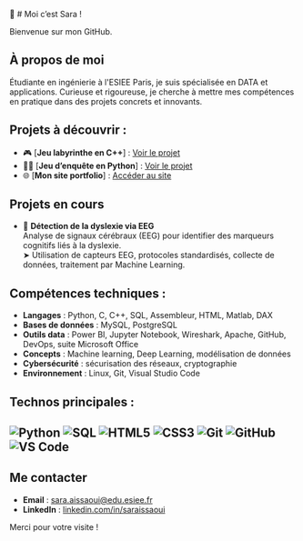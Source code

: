 👋 # Moi c’est Sara !

Bienvenue sur mon GitHub. 

## À propos de moi

Étudiante en ingénierie à l'ESIEE Paris, je suis spécialisée en DATA et applications.
Curieuse et rigoureuse, je cherche à mettre mes compétences en pratique dans des projets concrets et innovants.

## Projets à découvrir :

- 🎮 [**Jeu labyrinthe en C++**] : [Voir le projet](https://github.com/saraissaoui/MonJeuLabyrinthe) 
- 🕵️‍♀️ [**Jeu d’enquête en Python**] : [Voir le projet](https://github.com/Yannick976/TBA)
- 🌐 [**Mon site portfolio**] : [Accéder au site](https://saraaissaoui.github.io/mon-site/)

## Projets en cours

- 🧠 **Détection de la dyslexie via EEG**  
  Analyse de signaux cérébraux (EEG) pour identifier des marqueurs cognitifs liés à la dyslexie.  
  ➤ Utilisation de capteurs EEG, protocoles standardisés, collecte de données, traitement par Machine Learning.
  
## Compétences techniques :

- **Langages** : Python, C, C++, SQL, Assembleur, HTML, Matlab, DAX  
- **Bases de données** : MySQL, PostgreSQL  
- **Outils data** : Power BI, Jupyter Notebook, Wireshark, Apache, GitHub, DevOps, suite Microsoft Office  
- **Concepts** : Machine learning, Deep Learning, modélisation de données  
- **Cybersécurité** : sécurisation des réseaux, cryptographie  
- **Environnement** : Linux, Git, Visual Studio Code

## Technos principales :

![Python](https://img.shields.io/badge/-Python-3776AB?style=flat-square&logo=python&logoColor=white)
![SQL](https://img.shields.io/badge/-SQL-4479A1?style=flat-square&logo=postgresql&logoColor=white)
![HTML5](https://img.shields.io/badge/-HTML5-E34F26?style=flat-square&logo=html5&logoColor=white)
![CSS3](https://img.shields.io/badge/-CSS3-1572B6?style=flat-square&logo=css3&logoColor=white)
![Git](https://img.shields.io/badge/-Git-F05032?style=flat-square&logo=git&logoColor=white)
![GitHub](https://img.shields.io/badge/-GitHub-181717?style=flat-square&logo=github&logoColor=white)
![VS Code](https://img.shields.io/badge/-VS_Code-007ACC?style=flat-square&logo=visual-studio-code&logoColor=white)
---
## Me contacter

- **Email** : sara.aissaoui@edu.esiee.fr 
- **LinkedIn** : [linkedin.com/in/saraissaoui](http://linkedin.com/in/sara-aissaoui-6b6b4a306)


Merci pour votre visite !
